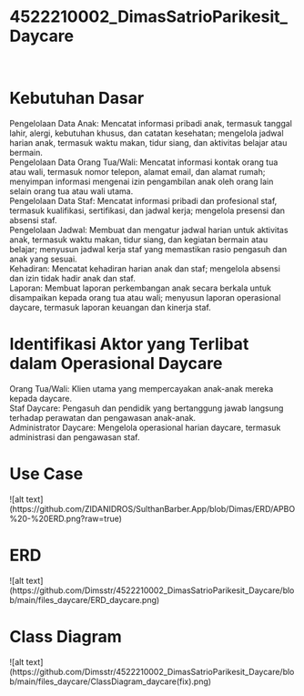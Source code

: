 # 4522210002_DimasSatrioParikesit_Daycare
<br>
<h1>Kebutuhan Dasar</h1>
Pengelolaan Data Anak: Mencatat informasi pribadi anak, termasuk tanggal lahir, alergi, kebutuhan khusus, dan catatan kesehatan; mengelola jadwal harian anak, termasuk waktu makan, tidur siang, dan aktivitas belajar atau bermain.<br>
Pengelolaan Data Orang Tua/Wali: Mencatat informasi kontak orang tua atau wali, termasuk nomor telepon, alamat email, dan alamat rumah; menyimpan informasi mengenai izin pengambilan anak oleh orang lain selain orang tua atau wali utama.<br>
Pengelolaan Data Staf: Mencatat informasi pribadi dan profesional staf, termasuk kualifikasi, sertifikasi, dan jadwal kerja; mengelola presensi dan absensi staf.<br>
Pengelolaan Jadwal: Membuat dan mengatur jadwal harian untuk aktivitas anak, termasuk waktu makan, tidur siang, dan kegiatan bermain atau belajar; menyusun jadwal kerja staf yang memastikan rasio pengasuh dan anak yang sesuai.<br>
Kehadiran: Mencatat kehadiran harian anak dan staf; mengelola absensi dan izin tidak hadir anak dan staf.<br>
Laporan: Membuat laporan perkembangan anak secara berkala untuk disampaikan kepada orang tua atau wali; menyusun laporan operasional daycare, termasuk laporan keuangan dan kinerja staf.<br>

<h1>Identifikasi Aktor yang Terlibat dalam Operasional Daycare</h1>
Orang Tua/Wali: Klien utama yang mempercayakan anak-anak mereka kepada daycare.<br>
Staf Daycare: Pengasuh dan pendidik yang bertanggung jawab langsung terhadap perawatan dan pengawasan anak-anak.<br>
Administrator Daycare: Mengelola operasional harian daycare, termasuk administrasi dan pengawasan staf.<br>

<h1>Use Case</h1>
![alt text](https://github.com/ZIDANIDROS/SulthanBarber.App/blob/Dimas/ERD/APBO%20-%20ERD.png?raw=true)

<h1>ERD</h1>
![alt text](https://github.com/Dimsstr/4522210002_DimasSatrioParikesit_Daycare/blob/main/files_daycare/ERD_daycare.png)

<h1>Class Diagram</h1>
![alt text](https://github.com/Dimsstr/4522210002_DimasSatrioParikesit_Daycare/blob/main/files_daycare/ClassDiagram_daycare(fix).png)





